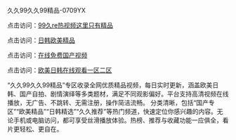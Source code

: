 久久99久久99精品-0709YX

点击访问：<a href="https://heiliaoe8ajia.pages.dev">99久re热视频这里只有精品</a>

点击访问：<a href="https://heiliaoxqkkct.pages.dev">日韩欧美精品</a>

点击访问：<a href="https://heiliaoxwd5i8.pages.dev">在线免费国产视频</a>

点击访问：<a href="https://heiliaowt0d7p.pages.dev">欧美日韩在线观看一区二区</a>

“久久99久久99精品”专区收录全网优质精品视频，每日实时更新，涵盖欧美日韩、国产自拍、剧情演绎等多类题材，满足不同观影偏好。平台支持高清视频在线播放，无广告、不跳转、无需注册，操作简洁流畅。 分类清晰，包括“国产专区”“欧美精品”“日韩精选”“久久推荐”等热门频道，快速定位你感兴趣的内容。无论手机或电脑访问，都可享受丝滑播放体验。热榜、推荐与收藏功能一应俱全，看片更轻松、更自在。

<span style="display:none;">[Canonical link](https://github.com/tam20250709/so56 ）</span>
